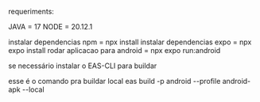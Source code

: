 requeriments:

JAVA = 17
NODE = 20.12.1

instalar dependencias npm = npx install
instalar dependencias expo = npx expo install
rodar aplicacao para android = npx expo run:android

se necessário instalar o EAS-CLI para buildar

esse é o comando pra buildar local
eas build -p android --profile android-apk --local
